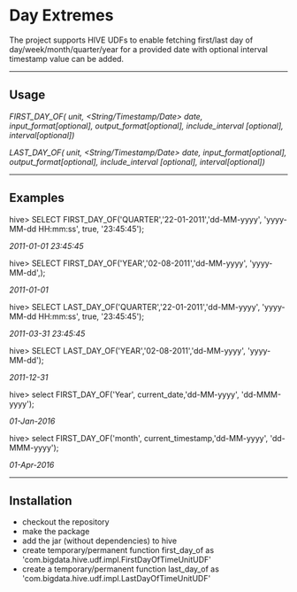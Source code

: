 # Day Extremes
The project supports HIVE UDFs to enable fetching first/last day of day/week/month/quarter/year for a provided date with optional interval timestamp value can be added.

-----
Usage
-----
*FIRST_DAY_OF(<String> unit, <String/Timestamp/Date> date, <String> input_format[optional], <String> output_format[optional], <boolean> include_interval [optional], <String> interval[optional])*

*LAST_DAY_OF(<String> unit, <String/Timestamp/Date> date, <String> input_format[optional], <String> output_format[optional], <boolean> include_interval [optional], <String> interval[optional])*


---------
Examples
--------
hive> SELECT FIRST_DAY_OF('QUARTER','22-01-2011','dd-MM-yyyy', 'yyyy-MM-dd HH:mm:ss', true, '23:45:45');

*2011-01-01 23:45:45*

hive> SELECT FIRST_DAY_OF('YEAR','02-08-2011','dd-MM-yyyy', 'yyyy-MM-dd',);

*2011-01-01*

hive> SELECT LAST_DAY_OF('QUARTER','22-01-2011','dd-MM-yyyy', 'yyyy-MM-dd HH:mm:ss', true, '23:45:45');

*2011-03-31 23:45:45*

hive> SELECT LAST_DAY_OF('YEAR','02-08-2011','dd-MM-yyyy', 'yyyy-MM-dd');

*2011-12-31*

hive> select FIRST_DAY_OF('Year', current_date,'dd-MM-yyyy', 'dd-MMM-yyyy');

*01-Jan-2016*

hive> select FIRST_DAY_OF('month', current_timestamp,'dd-MM-yyyy', 'dd-MMM-yyyy');

*01-Apr-2016*


------------
Installation
------------

- checkout the repository
- make the package
- add the jar (without dependencies) to hive
- create temporary/permanent function first_day_of as 'com.bigdata.hive.udf.impl.FirstDayOfTimeUnitUDF'
- create a temporary/permanent function last_day_of as 'com.bigdata.hive.udf.impl.LastDayOfTimeUnitUDF'
